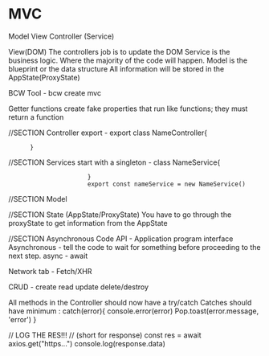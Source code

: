 # MVC

Model View Controller (Service)


View(DOM)
The controllers job is to update the DOM
Service is the business logic. Where the majority of the code will happen.
Model is the blueprint or the data structure
All information will be stored in the AppState(ProxyState)

BCW Tool - bcw create
mvc

Getter functions create fake properties that run like functions; they must return a function

//SECTION Controller
export - export class NameController{

          }


//SECTION Services
start with a singleton - class NameService{

                          }
                          export const nameService = new NameService()


//SECTION Model


//SECTION State (AppState/ProxyState)
You have to go through the proxyState to get information from the AppState


//SECTION Asynchronous Code
API - Application program interface
Asynchronous - tell the code to wait for something before proceeding to the next step.
  async - await

Network tab - Fetch/XHR

CRUD - create read update delete/destroy

All methods in the Controller should now have a try/catch
  Catches should have minimum :
    catch(error){
      console.error(error)
      Pop.toast(error.message, 'error')
    }

//  LOG THE RES!!! // (short for response)
const res = await axios.get("https...")
console.log(response.data)

